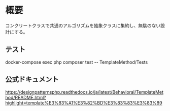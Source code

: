 # 概要
コンクリートクラスで共通のアルゴリズムを抽象クラスに集約し、無駄のない設計にする。

## テスト
docker-compose exec php composer test -- TemplateMethod/Tests

## 公式ドキュメント
https://designpatternsphp.readthedocs.io/ja/latest/Behavioral/TemplateMethod/README.html?highlight=template%E3%83%A1%E3%82%BD%E3%83%83%E3%83%89